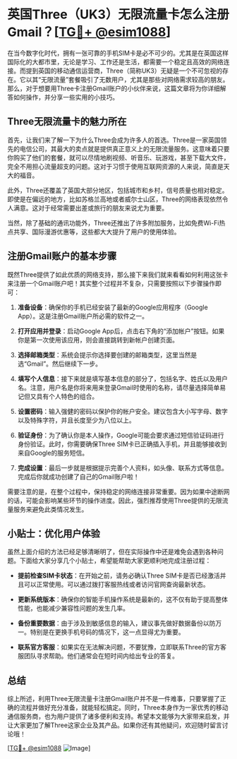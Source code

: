 # 英国Three（UK3）无限流量卡怎么注册Gmail？[[TG💪+ @esim1088](https://t.me/s/esim1088)]

在当今数字化时代，拥有一张可靠的手机SIM卡是必不可少的。尤其是在英国这样国际化的大都市里，无论是学习、工作还是生活，都需要一个稳定且高效的网络连接。而提到英国的移动通信运营商，Three（简称UK3）无疑是一个不可忽视的存在。它以其“无限流量”套餐吸引了无数用户，尤其是那些对网络需求较高的朋友。那么，对于想要用Three卡注册Gmail账户的小伙伴来说，这篇文章将为你详细解答如何操作，并分享一些实用的小技巧。

## Three无限流量卡的魅力所在

首先，让我们来了解一下为什么Three会成为许多人的首选。Three是一家英国领先的电信公司，其最大的卖点就是提供真正意义上的无限流量服务。这意味着只要你购买了他们的套餐，就可以尽情地刷视频、听音乐、玩游戏，甚至下载大文件，完全不用担心流量超支的问题。这对于习惯于使用互联网资源的人来说，简直是天大的福音。

此外，Three还覆盖了英国大部分地区，包括城市和乡村，信号质量也相对稳定。即使是在偏远的地方，比如苏格兰高地或者威尔士山区，Three的网络表现依然令人满意。这对于经常需要出差或旅行的朋友来说尤为重要。

当然，除了基础的通讯功能外，Three还推出了许多附加服务，比如免费Wi-Fi热点共享、国际漫游优惠等，这些都大大提升了用户的使用体验。

## 注册Gmail账户的基本步骤

既然Three提供了如此优质的网络支持，那么接下来我们就来看看如何利用这张卡来注册一个Gmail账户吧！其实整个过程并不复杂，只需要按照以下步骤操作即可：

1. **准备设备**：确保你的手机已经安装了最新的Google应用程序（Google App）。这是注册Gmail账户所必需的软件之一。
   
2. **打开应用并登录**：启动Google App后，点击右下角的“添加帐户”按钮。如果你是第一次使用该应用，则会直接跳转到新帐户创建页面。

3. **选择邮箱类型**：系统会提示你选择要创建的邮箱类型，这里当然是选“Gmail”。然后继续下一步。

4. **填写个人信息**：接下来就是填写基本信息的部分了，包括名字、姓氏以及用户名。注意，用户名是你将来用来登录Gmail时使用的名称，请尽量选择简单易记但又具有个人特色的组合。

5. **设置密码**：输入强健的密码以保护你的帐户安全。建议包含大小写字母、数字以及特殊字符，并且长度至少为八位以上。

6. **验证身份**：为了确认你是本人操作，Google可能会要求通过短信验证码进行身份验证。此时，你需要确保Three SIM卡已正确插入手机，并且能够接收到来自Google的服务短信。

7. **完成设置**：最后一步就是根据提示完善个人资料，如头像、联系方式等信息。完成后你就成功创建了自己的Gmail账户啦！

需要注意的是，在整个过程中，保持稳定的网络连接非常重要。因为如果中途断网的话，可能会影响某些环节的操作进度。因此，强烈推荐使用Three提供的无限流量服务来避免此类情况发生。

## 小贴士：优化用户体验

虽然上面介绍的方法已经足够清晰明了，但在实际操作中还是难免会遇到各种问题。下面给大家分享几个小贴士，希望能帮助大家更顺利地完成注册过程：

- **提前检查SIM卡状态**：在开始之前，请务必确认Three SIM卡是否已经激活并且可以正常使用。可以通过拨打客服热线或者访问官网查询最新状态。
  
- **更新系统版本**：确保你的智能手机操作系统是最新的，这不仅有助于提高整体性能，也能减少兼容性问题的发生几率。

- **备份重要数据**：由于涉及到敏感信息的输入，建议事先做好数据备份以防万一。特别是在更换手机号码的情况下，这一点显得尤为重要。

- **联系官方客服**：如果实在无法解决问题，不要犹豫，立即联系Three的官方客服团队寻求帮助。他们通常会在短时间内给出专业的答复。

## 总结

综上所述，利用Three无限流量卡注册Gmail账户并不是一件难事，只要掌握了正确的流程并做好充分准备，就能轻松搞定。同时，Three本身作为一家优秀的移动通信服务商，也为用户提供了诸多便利和支持。希望本文能够为大家带来启发，并让大家更加了解Three这家企业及其产品。如果你还有其他疑问，欢迎随时留言讨论哦！

[[TG💪+ @esim1088](https://t.me/s/esim1088) ![Image](https://i.postimg.cc/4NQfJmqS/Snipaste-2025-05-13-00-14-12.png)]